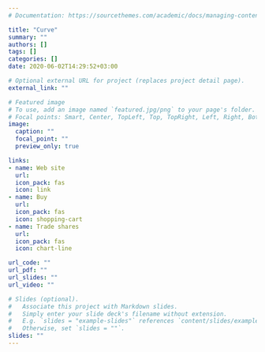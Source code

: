 ```yaml
---
# Documentation: https://sourcethemes.com/academic/docs/managing-content/

title: "Curve"
summary: ""
authors: []
tags: []
categories: []
date: 2020-06-02T14:29:52+03:00

# Optional external URL for project (replaces project detail page).
external_link: ""

# Featured image
# To use, add an image named `featured.jpg/png` to your page's folder.
# Focal points: Smart, Center, TopLeft, Top, TopRight, Left, Right, BottomLeft, Bottom, BottomRight.
image:
  caption: ""
  focal_point: ""
  preview_only: true

links:
- name: Web site
  url: 
  icon_pack: fas
  icon: link
- name: Buy
  url: 
  icon_pack: fas
  icon: shopping-cart
- name: Trade shares
  url: 
  icon_pack: fas
  icon: chart-line

url_code: ""
url_pdf: ""
url_slides: ""
url_video: ""

# Slides (optional).
#   Associate this project with Markdown slides.
#   Simply enter your slide deck's filename without extension.
#   E.g. `slides = "example-slides"` references `content/slides/example-slides.md`.
#   Otherwise, set `slides = ""`.
slides: ""
---
```

